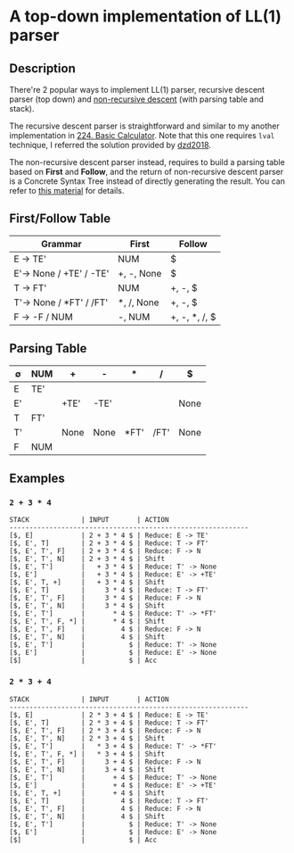 # A top-down implementation of LL(1) parser

## Description
There're 2 popular ways to implement LL(1) parser, recursive descent parser (top down) and [non-recursive descent](https://www.geeksforgeeks.org/algorithm-for-non-recursive-predictive-parsing/) (with parsing table and stack).

The recursive descent parser is straightforward and similar to my another implementation in [224. Basic Calculator](https://leetcode.com/problems/basic-calculator/discuss/1022514/python-lexer-ll1-parser-with-parsing-table). Note that this one requires `lval` technique, I referred the solution provided by [dzd2018](https://leetcode.com/problems/basic-calculator-ii/discuss/297560/Top-Down-LL(1)-recursive-parser-(16ms)-easy-to-understand).

The non-recursive descent parser instead, requires to build a parsing table based on **First** and **Follow**, and the return of non-recursive descent parser is a Concrete Syntax Tree instead of directly generating the result. You can refer to [this material](https://www.cs.purdue.edu/homes/xyzhang/spring11/notes/ll.pdf) for details.

## First/Follow Table
Grammar | First | Follow
-|-|-
E -> TE' | NUM | $
E'-> None / +TE' / -TE' | +, -, None | $
T -> FT' | NUM | +, -, $
T'-> None / *FT' / /FT' | *, /, None | +, -, $
F -> -F / NUM | -, NUM | +, -, *, /, $

## Parsing Table

∅|NUM|+|-|*|/|$
-|-|-|-|-|-|-
E|TE'|||||
E'||+TE'|-TE'|||None
T|FT'|||||
T'||None|None|*FT'|/FT'|None
F|NUM|||||

## Examples

### `2 + 3 * 4`

```
STACK             | INPUT       | ACTION
------------------------------------------------------------
[$, E]            | 2 + 3 * 4 $ | Reduce: E -> TE'
[$, E', T]        | 2 + 3 * 4 $ | Reduce: T -> FT'
[$, E', T', F]    | 2 + 3 * 4 $ | Reduce: F -> N
[$, E', T', N]    | 2 + 3 * 4 $ | Shift
[$, E', T']       |   + 3 * 4 $ | Reduce: T' -> None
[$, E']           |   + 3 * 4 $ | Reduce: E' -> +TE'
[$, E', T, +]     |   + 3 * 4 $ | Shift
[$, E', T]        |     3 * 4 $ | Reduce: T -> FT'
[$, E', T', F]    |     3 * 4 $ | Reduce: F -> N
[$, E', T', N]    |     3 * 4 $ | Shift
[$, E', T']       |       * 4 $ | Reduce: T' -> *FT'
[$, E', T', F, *] |       * 4 $ | Shift
[$, E', T', F]    |         4 $ | Reduce: F -> N
[$, E', T', N]    |         4 $ | Shift
[$, E', T']       |           $ | Reduce: T' -> None
[$, E']           |           $ | Reduce: E' -> None
[$]               |           $ | Acc
```

### `2 * 3 + 4`

```
STACK             | INPUT       | ACTION
------------------------------------------------------------
[$, E]            | 2 * 3 + 4 $ | Reduce: E -> TE'
[$, E', T]        | 2 * 3 + 4 $ | Reduce: T -> FT'
[$, E', T', F]    | 2 * 3 + 4 $ | Reduce: F -> N
[$, E', T', N]    | 2 * 3 + 4 $ | Shift
[$, E', T']       |   * 3 + 4 $ | Reduce: T' -> *FT'
[$, E', T', F, *] |   * 3 + 4 $ | Shift
[$, E', T', F]    |     3 + 4 $ | Reduce: F -> N
[$, E', T', N]    |     3 + 4 $ | Shift
[$, E', T']       |       + 4 $ | Reduce: T' -> None
[$, E']           |       + 4 $ | Reduce: E' -> +TE'
[$, E', T, +]     |       + 4 $ | Shift
[$, E', T]        |         4 $ | Reduce: T -> FT'
[$, E', T', F]    |         4 $ | Reduce: F -> N
[$, E', T', N]    |         4 $ | Shift
[$, E', T']       |           $ | Reduce: T' -> None
[$, E']           |           $ | Reduce: E' -> None
[$]               |           $ | Acc
```
